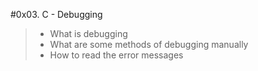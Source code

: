 #0x03. C - Debugging
> - What is debugging
> - What are some methods of debugging manually
> - How to read the error messages
